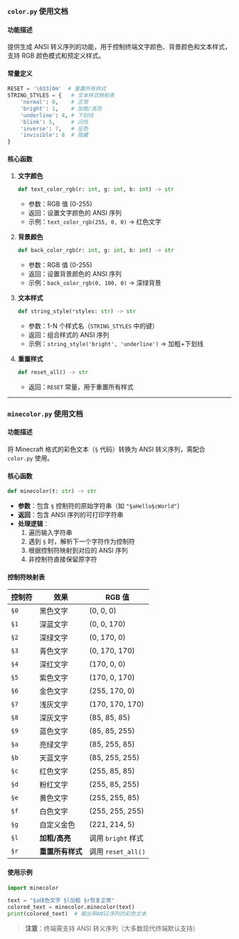 ### `color.py` 使用文档

#### 功能描述
提供生成 ANSI 转义序列的功能，用于控制终端文字颜色、背景颜色和文本样式，支持 RGB 颜色模式和预定义样式。

#### 常量定义
```python
RESET = '\033[0m'  # 重置所有样式
STRING_STYLES = {   # 文本样式映射表
    'normal': 0,    # 正常
    'bright': 1,    # 加粗/高亮
    'underline': 4, # 下划线
    'blink': 5,     # 闪烁
    'inverse': 7,   # 反色
    'invisible': 8  # 隐藏
}
```

#### 核心函数
1. **文字颜色**  
   ```python
   def text_color_rgb(r: int, g: int, b: int) -> str
   ```
   - 参数：RGB 值 (0-255)
   - 返回：设置文字颜色的 ANSI 序列
   - 示例：`text_color_rgb(255, 0, 0)` → 红色文字

2. **背景颜色**  
   ```python
   def back_color_rgb(r: int, g: int, b: int) -> str
   ```
   - 参数：RGB 值 (0-255)
   - 返回：设置背景颜色的 ANSI 序列
   - 示例：`back_color_rgb(0, 100, 0)` → 深绿背景

3. **文本样式**  
   ```python
   def string_style(*styles: str) -> str
   ```
   - 参数：1-N 个样式名（`STRING_STYLES` 中的键）
   - 返回：组合样式的 ANSI 序列
   - 示例：`string_style('bright', 'underline')` → 加粗+下划线

4. **重置样式**  
   ```python
   def reset_all() -> str
   ```
   - 返回：`RESET` 常量，用于重置所有样式

---

### `minecolor.py` 使用文档

#### 功能描述
将 Minecraft 格式的彩色文本（`§` 代码）转换为 ANSI 转义序列，需配合 `color.py` 使用。

#### 核心函数
```python
def minecolor(t: str) -> str
```
- **参数**：包含 `§` 控制符的原始字符串（如 `"§aHello§cWorld"`）
- **返回**：包含 ANSI 序列的可打印字符串
- **处理逻辑**：
  1. 遍历输入字符串
  2. 遇到 `§` 时，解析下一个字符作为控制符
  3. 根据控制符映射到对应的 ANSI 序列
  4. 非控制符直接保留原字符

#### 控制符映射表
| 控制符 | 效果                | RGB 值               |
|--------|---------------------|----------------------|
| `§0`   | 黑色文字            | (0, 0, 0)           |
| `§1`   | 深蓝文字            | (0, 0, 170)         |
| `§2`   | 深绿文字            | (0, 170, 0)         |
| `§3`   | 青色文字            | (0, 170, 170)       |
| `§4`   | 深红文字            | (170, 0, 0)         |
| `§5`   | 紫色文字            | (170, 0, 170)       |
| `§6`   | 金色文字            | (255, 170, 0)       |
| `§7`   | 浅灰文字            | (170, 170, 170)     |
| `§8`   | 深灰文字            | (85, 85, 85)        |
| `§9`   | 蓝色文字            | (85, 85, 255)       |
| `§a`   | 亮绿文字            | (85, 255, 85)       |
| `§b`   | 天蓝文字            | (85, 255, 255)      |
| `§c`   | 红色文字            | (255, 85, 85)       |
| `§d`   | 粉红文字            | (255, 85, 255)      |
| `§e`   | 黄色文字            | (255, 255, 85)      |
| `§f`   | 白色文字            | (255, 255, 255)     |
| `§g`   | 自定义金色          | (221, 214, 5)       |
| `§l`   | **加粗/高亮**       | 调用 `bright` 样式   |
| `§r`   | **重置所有样式**    | 调用 `reset_all()`   |

#### 使用示例
```python
import minecolor

text = "§a绿色文字 §l加粗 §r恢复正常"
colored_text = minecolor.minecolor(text)
print(colored_text)  # 输出带ANSI序列的彩色文本
```

> **注意**：终端需支持 ANSI 转义序列（大多数现代终端默认支持）
